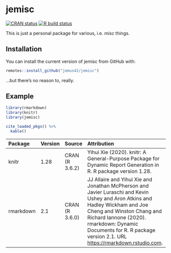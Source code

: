 
<!-- README.md is generated from README.Rmd. Please edit that file -->

# jemisc

<!-- badges: start -->

[![CRAN
status](https://www.r-pkg.org/badges/version/jemisc)](https://CRAN.R-project.org/package=jemisc)
[![R build
status](https://github.com/jemus42/jemisc/workflows/R-CMD-check/badge.svg)](https://github.com/jemus42/jemisc/actions)
<!-- badges: end -->

This is just a personal package for various, i.e. *misc* things.

## Installation

You can install the current version of jemisc from GitHub with:

``` r
remotes::install_github("jemus42/jemisc")
```

…but there’s no reason to, really.

## Example

``` r
library(rmarkdown)
library(knitr)
library(jemisc)

cite_loaded_pkgs() %>%
  kable()
```

| Package   | Version | Source         | Attribution                                                                                                                                                                                                                                                                        |
| :-------- | :------ | :------------- | :--------------------------------------------------------------------------------------------------------------------------------------------------------------------------------------------------------------------------------------------------------------------------------- |
| knitr     | 1.28    | CRAN (R 3.6.2) | Yihui Xie (2020). knitr: A General-Purpose Package for Dynamic Report Generation in R. R package version 1.28.                                                                                                                                                                     |
| rmarkdown | 2.1     | CRAN (R 3.6.0) | JJ Allaire and Yihui Xie and Jonathan McPherson and Javier Luraschi and Kevin Ushey and Aron Atkins and Hadley Wickham and Joe Cheng and Winston Chang and Richard Iannone (2020). rmarkdown: Dynamic Documents for R. R package version 2.1. URL <https://rmarkdown.rstudio.com>. |
